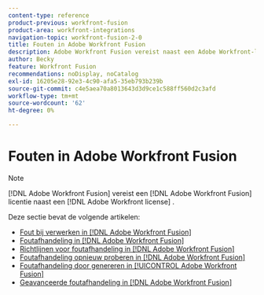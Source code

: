 ```yaml
---
content-type: reference
product-previous: workfront-fusion
product-area: workfront-integrations
navigation-topic: workfront-fusion-2-0
title: Fouten in Adobe Workfront Fusion
description: Adobe Workfront Fusion vereist naast een Adobe Workfront-licentie een Adobe Workfront Fusion-licentie.
author: Becky
feature: Workfront Fusion
recommendations: noDisplay, noCatalog
exl-id: 16205e28-92e3-4c90-afa5-35eb793b239b
source-git-commit: c4e5aea70a8013643d3d9ce1c588ff560d2c3afd
workflow-type: tm+mt
source-wordcount: '62'
ht-degree: 0%

---
```


# Fouten in Adobe Workfront Fusion

>[!NOTE]
>
>[!DNL Adobe Workfront Fusion] vereist een [!DNL Adobe Workfront Fusion] licentie naast een [!DNL Adobe Workfront license] .

Deze sectie bevat de volgende artikelen:

* [Fout bij verwerken in  [!DNL Adobe Workfront Fusion]](../../workfront-fusion/errors/error-processing.md)
* [Foutafhandeling in  [!DNL Adobe Workfront Fusion]](../../workfront-fusion/errors/error-handling.md)
* [Richtlijnen voor foutafhandeling in  [!DNL Adobe Workfront Fusion]](../../workfront-fusion/errors/directives-for-error-handling.md)
* [Foutafhandeling opnieuw proberen in  [!DNL Adobe Workfront Fusion]](../../workfront-fusion/errors/retry.md)
* [Foutafhandeling door genereren in [!UICONTROL Adobe Workfront Fusion]](../../workfront-fusion/errors/throw.md)
* [Geavanceerde foutafhandeling in  [!DNL Adobe Workfront Fusion]](../../workfront-fusion/errors/advanced-error-handling.md)
